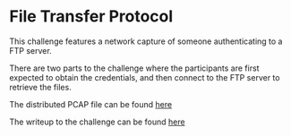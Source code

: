 # File Transfer Protocol

This challenge features a network capture of someone authenticating to a FTP server.

There are two parts to the challenge where the participants are first expected to obtain the credentials, and then connect to the FTP server to retrieve the files.

The distributed PCAP file can be found [here](./dist/ftp.pcapng)

The writeup to the challenge can be found [here](./soln/README.md)